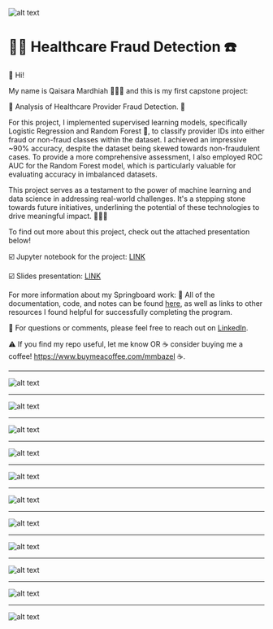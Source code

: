 ![alt text](
       https://github.com/qaisaraM/Healthcare-Fraud-Detection/blob/4eaf512e0ab5f49bc1731101841136d9f2b1aa21/JPG/IMAGE%202.png
      )



# 🕵️‍♀️ Healthcare Fraud Detection ☎️

👋 Hi!

My name is Qaisara Mardhiah 👩🏻‍💻 and this is my first capstone project: 

💸 Analysis of Healthcare Provider Fraud Detection. 📱

For this project, I implemented supervised learning models, specifically Logistic Regression and Random Forest 🌲, to classify provider IDs into either fraud or non-fraud classes within the dataset. I achieved an impressive ~90% accuracy, despite the dataset being skewed towards non-fraudulent cases. To provide a more comprehensive assessment, I also employed ROC AUC for the Random Forest model, which is particularly valuable for evaluating accuracy in imbalanced datasets.

This project serves as a testament to the power of machine learning and data science in addressing real-world challenges. It's a stepping stone towards future initiatives, underlining the potential of these technologies to drive meaningful impact. 🎉💪🏻


To find out more about this project, check out the attached presentation below! 

☑️ Jupyter notebook for the project: [LINK](https://github.com/qaisaraM/Healthcare-Fraud-Detection/blob/7c8c26da27bb608901dcc9c44c50a146f38a8758/Jupyter%20Notebook/Capstone%20Project%20-%20Healthcare%20Fraud%20Detection%20System-QAISARA%20MARDHIAH%20BT%20ROSLAN.ipynb)  

☑️ Slides presentation: [LINK](https://github.com/qaisaraM/Healthcare-Fraud-Detection/blob/7c8c26da27bb608901dcc9c44c50a146f38a8758/CAPSTONE%20PROJECT%20-%20QAISARA%20MARDHIAH%20BT%20ROSLAN.pdf) 

For more information about my Springboard work: 
📝 All of the documentation, code, and notes can be found [here](https://github.com/MMBazel/springboard-program), as well as links to other resources I found helpful for successfully completing the program. 

💬 For questions or comments, please feel free to reach out on [LinkedIn](https://www.linkedin.com/in/qaisara-mardhiah-roslan). 

⚠️ If you find my repo useful, let me know OR ☕ consider buying me a coffee! https://www.buymeacoffee.com/mmbazel ☕.


--------------------------------------------------------------------------------------------------------------------------------


![alt text](https://github.com/qaisaraM/Healthcare-Fraud-Detection/blob/ffbc9f7c0c18d2e26231e7c09e3e4fd2cd1c496f/JPG/01.jpg
      )
      
--------------------------------------------------------------------------------------------------------------------------------


![alt text](https://github.com/qaisaraM/Healthcare-Fraud-Detection/blob/ffbc9f7c0c18d2e26231e7c09e3e4fd2cd1c496f/JPG/02.jpg
      )
      
--------------------------------------------------------------------------------------------------------------------------------


![alt text](https://github.com/qaisaraM/Healthcare-Fraud-Detection/blob/ffbc9f7c0c18d2e26231e7c09e3e4fd2cd1c496f/JPG/03.jpg
      )
      
--------------------------------------------------------------------------------------------------------------------------------


![alt text](https://github.com/qaisaraM/Healthcare-Fraud-Detection/blob/ffbc9f7c0c18d2e26231e7c09e3e4fd2cd1c496f/JPG/04.jpg
      )
      
--------------------------------------------------------------------------------------------------------------------------------


![alt text](https://github.com/qaisaraM/Healthcare-Fraud-Detection/blob/ffbc9f7c0c18d2e26231e7c09e3e4fd2cd1c496f/JPG/05.jpg
      )
      
 --------------------------------------------------------------------------------------------------------------------------------


![alt text](https://github.com/qaisaraM/Healthcare-Fraud-Detection/blob/ffbc9f7c0c18d2e26231e7c09e3e4fd2cd1c496f/JPG/06.jpg
      )
      
      
 --------------------------------------------------------------------------------------------------------------------------------


![alt text](https://github.com/qaisaraM/Healthcare-Fraud-Detection/blob/ffbc9f7c0c18d2e26231e7c09e3e4fd2cd1c496f/JPG/07.jpg
      )
      
      
 --------------------------------------------------------------------------------------------------------------------------------


![alt text](https://github.com/qaisaraM/Healthcare-Fraud-Detection/blob/ffbc9f7c0c18d2e26231e7c09e3e4fd2cd1c496f/JPG/08.jpg
      )
      
      
 --------------------------------------------------------------------------------------------------------------------------------


![alt text](https://github.com/qaisaraM/Healthcare-Fraud-Detection/blob/ffbc9f7c0c18d2e26231e7c09e3e4fd2cd1c496f/JPG/09.jpg
      )
     
      
 --------------------------------------------------------------------------------------------------------------------------------


![alt text](https://github.com/qaisaraM/Healthcare-Fraud-Detection/blob/ffbc9f7c0c18d2e26231e7c09e3e4fd2cd1c496f/JPG/10.jpg
      )      
     
      
 --------------------------------------------------------------------------------------------------------------------------------


![alt text](https://github.com/qaisaraM/Healthcare-Fraud-Detection/blob/ffbc9f7c0c18d2e26231e7c09e3e4fd2cd1c496f/JPG/11.jpg
      )      
      
